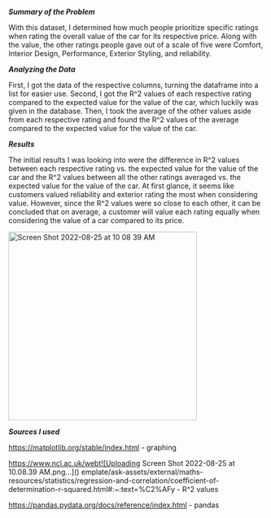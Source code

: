 ***Summary of the Problem***

With this dataset, I determined how much people prioritize specific ratings when rating the overall value of the car for its respective price. Along with the value, the other ratings people gave out of a scale of five were Comfort, Interior Design, Performance, Exterior Styling, and reliability.

***Analyzing the Data***

First, I got the data of the respective columns, turning the dataframe into a list for easier use. Second, I got the R^2 values of each respective rating compared to the expected value for the value of the car, which luckily was given in the database. Then, I took the average of the other values aside from each respective rating and found the R^2 values of the average compared to the expected value for the value of the car.

***Results***

The initial results I was looking into were the difference in R^2 values between each respective rating vs. the expected value for the value of the car and the R^2 values between all the other ratings averaged vs. the expected value for the value of the car. At first glance, it seems like customers valued reliability and exterior rating the most when considering value. However, since the R^2 values were so close to each other, it can be concluded that on average, a customer will value each rating equally when considering the value of a car compared to its price. 

<img width="370" alt="Screen Shot 2022-08-25 at 10 08 39 AM" src="https://user-images.githubusercontent.com/98008317/186702628-6585d85b-e5a7-4268-829c-1ad5df3fe069.png">


***Sources I used***

https://matplotlib.org/stable/index.html - graphing

https://www.ncl.ac.uk/webt![Uploading Screen Shot 2022-08-25 at 10.08.39 AM.png…]()
emplate/ask-assets/external/maths-resources/statistics/regression-and-correlation/coefficient-of-determination-r-squared.html#:~:text=%C2%AFy - R^2 values

https://pandas.pydata.org/docs/reference/index.html - pandas
